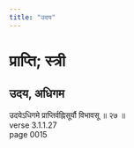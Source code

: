 ```yaml
---
title: "उदय"
---
```


# प्राप्ति; स्त्री
## उदय, अधिगम
उदयेऽधिगमे प्राप्तिर्वह्निसूर्यौ विभावसू ॥ २७ ॥<br />verse 3.1.1.27<br />page 0015

